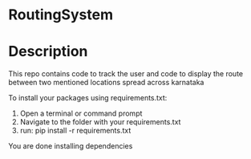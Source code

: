 # RoutingSystem


# Description
This repo contains code to track the user and code to display the route between two mentioned locations spread across karnataka



To install your packages using requirements.txt:

1. Open a terminal or command prompt
2. Navigate to the folder with your requirements.txt
3. run: pip install -r requirements.txt

You are done installing dependencies
